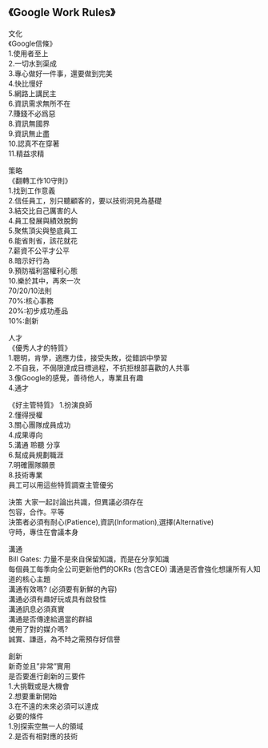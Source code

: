 ## 《Google Work Rules》
文化  
《Google信條》  
1.使用者至上  
2.一切水到渠成  
3.專心做好一件事，還要做到完美  
4.快比慢好  
5.網路上講民主  
6.資訊需求無所不在  
7.賺錢不必爲惡  
8.資訊無國界  
9.資訊無止盡  
10.認真不在穿著  
11.精益求精  

策略  
《翻轉工作10守則》  
1.找到工作意義  
2.信任員工，別只聽顧客的，要以技術洞見為基礎    
3.結交比自己厲害的人   
4.員工發展與績效脫鉤  
5.聚焦頂尖與墊底員工  
6.能省則省，該花就花  
7.薪資不公平才公平  
8.暗示好行為  
9.預防福利當權利心態  
10.樂於其中，再來一次  
70/20/10法則  
70%:核心事務  
20%:初步成功產品  
10%:創新  

人才  
《優秀人才的特質》  
1.聰明，肯學，適應力佳，接受失敗，從錯誤中學習  
2.不自我，不侷限達成目標過程，不抗拒根部喜歡的人共事  
3.像Google的感覺，善待他人，專業且有趣    
4.通才  

《好主管特質》 
1.扮演良師  
2.懂得授權  
3.關心團隊成員成功  
4.成果導向  
5.溝通 聆聽 分享  
6.幫成員規劃職涯  
7.明確團隊願景  
8.技術專業  
員工可以用這些特質調查主管優劣  

決策 
大家一起討論出共識，但異議必須存在  
包容，合作。平等  
決策者必須有耐心(Patience),資訊(Information),選擇(Alternative)  
守時，專住在會議本身  

溝通  
Bill Gates: 力量不是來自保留知識，而是在分享知識  
每個員工每季向全公司更新他們的OKRs (包含CEO) 
溝通是否會強化想讓所有人知道的核心主題  
溝通有效嗎? (必須要有新鮮的內容)  
溝通必須有趣好玩或具有啟發性  
溝通訊息必須真實  
溝通是否傳達給適當的群組  
使用了對的媒介嗎?  
誠實、謙遜，為不時之需預存好信譽  

創新  
新奇並且”非常”實用  
是否要進行創新的三要件  
1.大挑戰或是大機會  
2.想要重新開始  
3.在不遠的未來必須可以達成  
必要的條件  
1.別探索空無一人的領域  
2.是否有相對應的技術  
